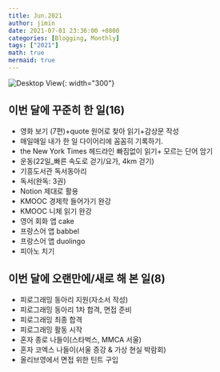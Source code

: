 ```yaml
---
title: Jun.2021
author: jimin
date: 2021-07-01 23:36:00 +0800 
categories: [Blogging, Monthly]
tags: ["2021"]
math: true
mermaid: true
---
```


![Desktop View](https://img1.daumcdn.net/thumb/R1280x0/?scode=mtistory2&fname=https%3A%2F%2Fblog.kakaocdn.net%2Fdn%2FnJsoF%2FbtraNJg0KDj%2FyTLkRuSR5mey4IisXhSeN1%2Fimg.jpg){: width="300"}

## 이번 달에 꾸준히 한 일(16)

- 영화 보기 (7편)+quote 원어로 찾아 읽기+감상문 작성
- 매일매일 내가 한 일 다이어리에 꼼꼼히 기록하기.
- the New York Times 헤드라인 빠짐없이 읽기+ 모르는 단어 암기
- 운동(22일_빠른 속도로 걷기/요가, 4km 걷기)
- 기흥도서관 독서동아리
- 독서(완독: 3권)
- Notion 제대로 활용
- KMOOC 경제학 들어가기 완강
- KMOOC 니체 읽기 완강
- 영어 회화 앱 cake
- 프랑스어 앱 babbel
- 프랑스어 앱 duolingo
- 피아노 치기

## 이번 달에 오랜만에/새로 해 본 일(8)

- 피로그래밍 동아리 지원(자소서 작성)
- 피로그래밍 동아리 1차 합격, 면접 준비
- 피로그래밍 최종 합격
- 피로그래밍 활동 시작
- 혼자 종로 나들이(스타벅스, MMCA 서울)
- 혼자 코엑스 나들이(서울 증강 & 가상 현실 박람회)
- 올리브영에서 면접 위한 틴트 구입 

